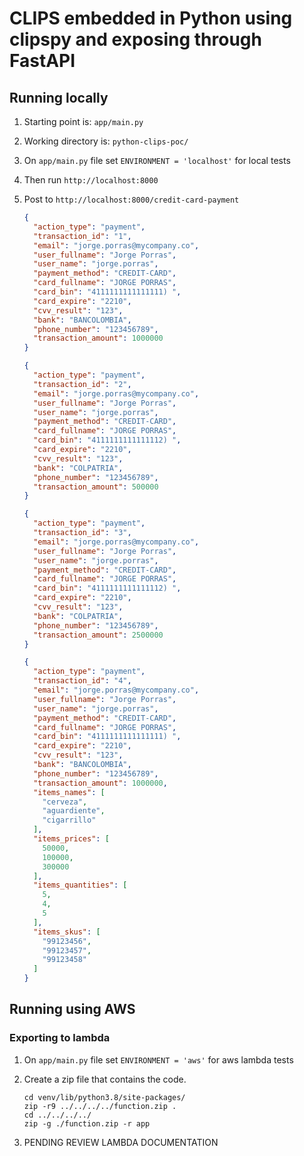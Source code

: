 # CLIPS embedded in Python using clipspy and exposing through FastAPI
## Running locally

1. Starting point is: `app/main.py`

2. Working directory is: `python-clips-poc/`

3. On `app/main.py` file set 
`ENVIRONMENT = 'localhost'` for local tests

4. Then run `http://localhost:8000`

5. Post to `http://localhost:8000/credit-card-payment`
   ```json
   {
     "action_type": "payment",
     "transaction_id": "1",
     "email": "jorge.porras@mycompany.co",
     "user_fullname": "Jorge Porras",
     "user_name": "jorge.porras",
     "payment_method": "CREDIT-CARD",
     "card_fullname": "JORGE PORRAS",
     "card_bin": "4111111111111111) ",
     "card_expire": "2210",
     "cvv_result": "123",
     "bank": "BANCOLOMBIA",
     "phone_number": "123456789",
     "transaction_amount": 1000000
   }
   ```
   
   ```json
   {
     "action_type": "payment",
     "transaction_id": "2",
     "email": "jorge.porras@mycompany.co",
     "user_fullname": "Jorge Porras",
     "user_name": "jorge.porras",
     "payment_method": "CREDIT-CARD",
     "card_fullname": "JORGE PORRAS",
     "card_bin": "4111111111111112) ",
     "card_expire": "2210",
     "cvv_result": "123",
     "bank": "COLPATRIA",
     "phone_number": "123456789",
     "transaction_amount": 500000
   }
   ```
   
   ```json
   {
     "action_type": "payment",
     "transaction_id": "3",
     "email": "jorge.porras@mycompany.co",
     "user_fullname": "Jorge Porras",
     "user_name": "jorge.porras",
     "payment_method": "CREDIT-CARD",
     "card_fullname": "JORGE PORRAS",
     "card_bin": "4111111111111112) ",
     "card_expire": "2210",
     "cvv_result": "123",
     "bank": "COLPATRIA",
     "phone_number": "123456789",
     "transaction_amount": 2500000
   }
   ```
   
   ```json
   {
     "action_type": "payment",
     "transaction_id": "4",
     "email": "jorge.porras@mycompany.co",
     "user_fullname": "Jorge Porras",
     "user_name": "jorge.porras",
     "payment_method": "CREDIT-CARD",
     "card_fullname": "JORGE PORRAS",
     "card_bin": "4111111111111111) ",
     "card_expire": "2210",
     "cvv_result": "123",
     "bank": "BANCOLOMBIA",
     "phone_number": "123456789",
     "transaction_amount": 1000000,
     "items_names": [
       "cerveza",
       "aguardiente",
       "cigarrillo"
     ],
     "items_prices": [
       50000,
       100000,
       300000
     ],
     "items_quantities": [
       5,
       4,
       5
     ],
     "items_skus": [
       "99123456",
       "99123457",
       "99123458"
     ]
   }
   ```

## Running using AWS

### Exporting to lambda

1. On `app/main.py` file set 
`ENVIRONMENT = 'aws'` for aws lambda tests

2. Create a zip file that contains the code.
    ```shell
    cd venv/lib/python3.8/site-packages/
    zip -r9 ../../../../function.zip .
    cd ../../../../
    zip -g ./function.zip -r app
    ```
   
3. PENDING REVIEW LAMBDA DOCUMENTATION
